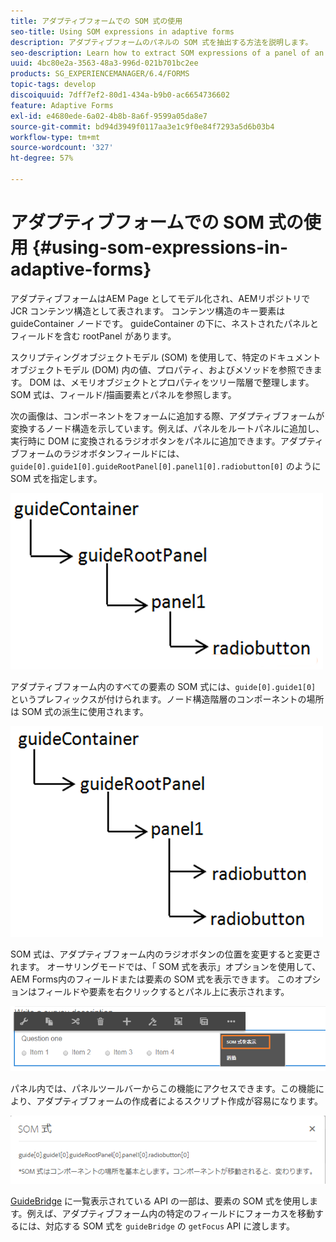 ```yaml
---
title: アダプティブフォームでの SOM 式の使用
seo-title: Using SOM expressions in adaptive forms
description: アダプティブフォームのパネルの SOM 式を抽出する方法を説明します。
seo-description: Learn how to extract SOM expressions of a panel of an adaptive form.
uuid: 4bc80e2a-3563-48a3-996d-021b701bc2ee
products: SG_EXPERIENCEMANAGER/6.4/FORMS
topic-tags: develop
discoiquuid: 7dff7ef2-80d1-434a-b9b0-ac6654736602
feature: Adaptive Forms
exl-id: e4680ede-6a02-4b8b-8a6f-9599a05da8e7
source-git-commit: bd94d3949f0117aa3e1c9f0e84f7293a5d6b03b4
workflow-type: tm+mt
source-wordcount: '327'
ht-degree: 57%

---
```


# アダプティブフォームでの SOM 式の使用 {#using-som-expressions-in-adaptive-forms}

アダプティブフォームはAEM Page としてモデル化され、AEMリポジトリで JCR コンテンツ構造として表されます。 コンテンツ構造のキー要素は guideContainer ノードです。 guideContainer の下に、ネストされたパネルとフィールドを含む rootPanel があります。

スクリプティングオブジェクトモデル (SOM) を使用して、特定のドキュメントオブジェクトモデル (DOM) 内の値、プロパティ、およびメソッドを参照できます。 DOM は、メモリオブジェクトとプロパティをツリー階層で整理します。 SOM 式は、フィールド/描画要素とパネルを参照します。

次の画像は、コンポーネントをフォームに追加する際、アダプティブフォームが変換するノード構造を示しています。例えば、パネルをルートパネルに追加し、実行時に DOM に変換されるラジオボタンをパネルに追加できます。アダプティブフォームのラジオボタンフィールドには、`guide[0].guide1[0].guideRootPanel[0].panel1[0].radiobutton[0]` のように SOM 式を指定します。

![DOM ツリー](assets/hierarchy-1.png)

アダプティブフォーム内のすべての要素の SOM 式には、`guide[0].guide1[0]` というプレフィックスが付けられます。ノード構造階層のコンポーネントの場所は SOM 式の派生に使用されます。

![2 つのラジオボタンを持つ DOM ツリー](assets/hierarchy_radio_button.png)

SOM 式は、アダプティブフォーム内のラジオボタンの位置を変更すると変更されます。 オーサリングモードでは、「 SOM 式を表示」オプションを使用して、AEM Forms内のフィールドまたは要素の SOM 式を表示できます。 このオプションはフィールドや要素を右クリックするとパネル上に表示されます。

![アダプティブフォームでの SOM 式の抽出](assets/som-expressions.png)

パネル内では、パネルツールバーからこの機能にアクセスできます。この機能により、アダプティブフォームの作成者によるスクリプト作成が容易になります。

![パネルツールバーを使用した SOM 式の抽出](assets/som-expression.png)

[GuideBridge](https://helpx.adobe.com/aem-forms/6/javascript-api/GuideBridge.md) に一覧表示されている API の一部は、要素の SOM 式を使用します。例えば、アダプティブフォーム内の特定のフィールドにフォーカスを移動するには、対応する SOM 式を `guideBridge` の `getFocus` API に渡します。
